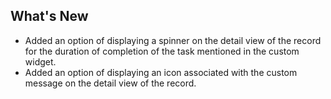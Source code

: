 ## What's New

- Added an option of displaying a spinner on the detail view of the record for the duration of completion of the task mentioned in the custom widget.
- Added an option of displaying an icon associated with the custom message on the detail view of the record. 
